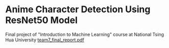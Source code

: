 # Anime Character Detection Using ResNet50 Model
Final project of "Introduction to Machine Learning" course at National Tsing Hua University
[team7_final_report.pdf](https://github.com/AnderStudio/anime-character-detection-using-resnet50-model/files/9139020/team7_final_report.pdf)


